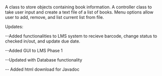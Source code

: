 A class to store objects containing book information. A controller class to take user input and create a text file of a list of books. Menu options allow user to add, remove, and list current list from file. 


   Updates:

   
 --Added functionalities to LMS system to recieve barcode, change status to checked in/out, and update due date.


 --Added GUI to LMS Phase 1

 
 --Updated with Database functionality

-- Added html download for Javadoc
